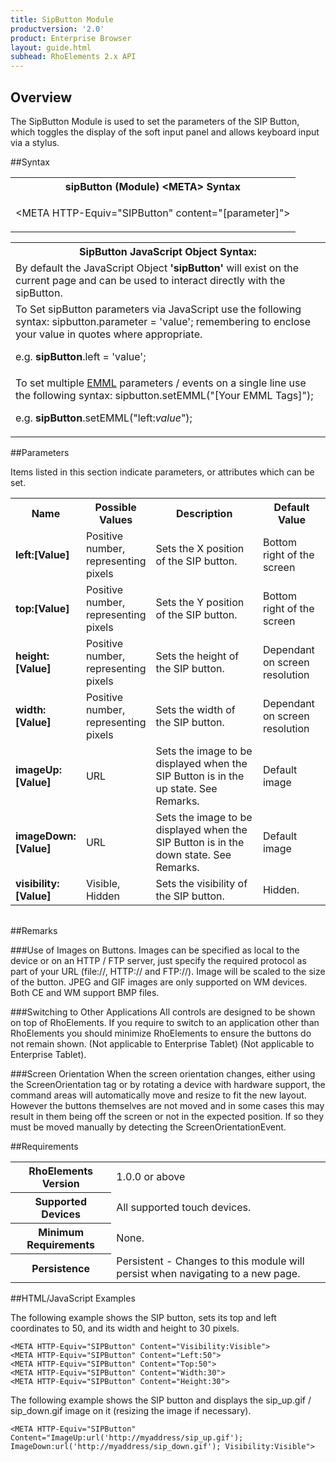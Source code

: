 ```yaml
---
title: SipButton Module
productversion: '2.0'
product: Enterprise Browser
layout: guide.html
subhead: RhoElements 2.x API
---
```


## Overview
The SipButton Module is used to set the parameters of the SIP Button, which toggles the display of the soft input panel and allows keyboard input via a stylus.

##Syntax
<table class="re-table"><tr><th class="tableHeading">sipButton (Module) &lt;META&gt; Syntax
</th></tr><tr><td class="clsSyntaxCells clsOddRow"><p>&lt;META HTTP-Equiv="SIPButton" content="[parameter]"&gt;</p></td></tr></table>
<table class="re-table"><tr><th class="tableHeading">SipButton JavaScript Object Syntax:</th></tr><tr><td class="clsSyntaxCells clsOddRow">
By default the JavaScript Object <b>'sipButton'</b> will exist on the current page and can be used to interact directly with the sipButton.
</td></tr><tr><td class="clsSyntaxCells clsEvenRow">
To Set sipButton parameters via JavaScript use the following syntax: sipbutton.parameter = 'value'; remembering to enclose your value in quotes where appropriate.  
<P />e.g. <b>sipButton</b>.left = 'value';
</td></tr><tr><td class="clsSyntaxCells clsOddRow">							
To set multiple <a href="/rhoelements/EMMLOverview">EMML</a> parameters / events on a single line use the following syntax: sipbutton.setEMML("[Your EMML Tags]");
<P />
e.g. <b>sipButton</b>.setEMML("left:<i>value</i>");							
</td></tr></table>

##Parameters


Items listed in this section indicate parameters, or attributes which can be set.
<table class="re-table"><col width="20%" /><col width="20%" /><col width="38%" /><col width="22%" /><tr><th class="tableHeading">Name</th><th class="tableHeading">Possible Values</th><th class="tableHeading">Description</th><th class="tableHeading">Default Value</th></tr><tr><td class="clsSyntaxCells clsOddRow"><b>left:[Value]
</b></td><td class="clsSyntaxCells clsOddRow">Positive number, representing pixels</td><td class="clsSyntaxCells clsOddRow">Sets the X position of the SIP button.</td><td class="clsSyntaxCells clsOddRow">Bottom right of the screen</td></tr><tr><td class="clsSyntaxCells clsEvenRow"><b>top:[Value]
</b></td><td class="clsSyntaxCells clsEvenRow">Positive number, representing pixels</td><td class="clsSyntaxCells clsEvenRow">Sets the Y position of the SIP button.</td><td class="clsSyntaxCells clsEvenRow">Bottom right of the screen</td></tr><tr><td class="clsSyntaxCells clsOddRow"><b>height:[Value]
</b></td><td class="clsSyntaxCells clsOddRow">Positive number, representing pixels</td><td class="clsSyntaxCells clsOddRow">Sets the height of the SIP button.</td><td class="clsSyntaxCells clsOddRow">Dependant on screen resolution</td></tr><tr><td class="clsSyntaxCells clsEvenRow"><b>width:[Value]
</b></td><td class="clsSyntaxCells clsEvenRow">Positive number, representing pixels</td><td class="clsSyntaxCells clsEvenRow">Sets the width of the SIP button.</td><td class="clsSyntaxCells clsEvenRow">Dependant on screen resolution</td></tr><tr><td class="clsSyntaxCells clsOddRow"><b>imageUp:[Value]
</b></td><td class="clsSyntaxCells clsOddRow">URL</td><td class="clsSyntaxCells clsOddRow">Sets the image to be displayed when the SIP Button is in the up state. See Remarks.</td><td class="clsSyntaxCells clsOddRow">Default image</td></tr><tr><td class="clsSyntaxCells clsEvenRow"><b>imageDown:[Value]
</b></td><td class="clsSyntaxCells clsEvenRow">URL</td><td class="clsSyntaxCells clsEvenRow">Sets the image to be displayed when the SIP Button is in the down state. See Remarks.</td><td class="clsSyntaxCells clsEvenRow">Default image</td></tr><tr><td class="clsSyntaxCells clsOddRow"><b>visibility:[Value]
</b></td><td class="clsSyntaxCells clsOddRow">Visible, Hidden</td><td class="clsSyntaxCells clsOddRow">Sets the visibility of the SIP button.</td><td class="clsSyntaxCells clsOddRow">Hidden.</td></tr></table>
<table class="re-table"><col width="78%" /><col width="8%" /><col width="1%" /><col width="5%" /><col width="1%" /><col width="5%" /><col width="2%" /></table>




##Remarks


###Use of Images on Buttons.
Images can be specified as local to the device or on an HTTP / FTP server, just specify the required protocol as part of your URL (file://\, HTTP:// and FTP://). Image will be scaled to the size of the button. JPEG and GIF images are only supported on WM devices. Both CE and WM support BMP files.


###Switching to Other Applications
All controls are designed to be shown on top of RhoElements. If you require to switch to an application other than RhoElements you should minimize RhoElements to ensure the buttons do not remain shown. (Not applicable to Enterprise Tablet) (Not applicable to Enterprise Tablet).


###Screen Orientation
When the screen orientation changes, either using the ScreenOrientation tag or by rotating a device with hardware support, the command areas will automatically move and resize to fit the new layout. However the buttons themselves are not moved and in some cases this may result in them being off the screen or not in the expected position. If so they must be moved manually by detecting the ScreenOrientationEvent.




##Requirements

<table class="re-table"><tr><th class="tableHeading">RhoElements Version</th><td class="clsSyntaxCell clsEvenRow">1.0.0 or above
</td></tr><tr><th class="tableHeading">Supported Devices</th><td class="clsSyntaxCell clsOddRow">All supported touch devices.</td></tr><tr><th class="tableHeading">Minimum Requirements</th><td class="clsSyntaxCell clsOddRow">None.</td></tr><tr><th class="tableHeading">Persistence</th><td class="clsSyntaxCell clsEvenRow">Persistent - Changes to this module will persist when navigating to a new page.</td></tr></table>


##HTML/JavaScript Examples

The following example shows the SIP button, sets its top and left coordinates to 50, and its width and height to 30 pixels.

	<META HTTP-Equiv="SIPButton" Content="Visibility:Visible">
	<META HTTP-Equiv="SIPButton" Content="Left:50">
	<META HTTP-Equiv="SIPButton" Content="Top:50">
	<META HTTP-Equiv="SIPButton" Content="Width:30">
	<META HTTP-Equiv="SIPButton" Content="Height:30">
					
The following example shows the SIP button and displays the sip_up.gif / sip_down.gif image on it (resizing the image if necessary).

	<META HTTP-Equiv="SIPButton" Content="ImageUp:url('http://myaddress/sip_up.gif'); ImageDown:url('http://myaddress/sip_down.gif'); Visibility:Visible">
					





